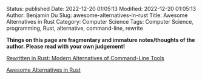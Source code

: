Status: published
Date: 2022-12-20 01:05:13
Modified: 2022-12-20 01:05:13
Author: Benjamin Du
Slug: awesome-alternatives-in-rust
Title: Awesome Alternatives in Rust
Category: Computer Science
Tags: Computer Science, programming, Rust, alternative, command-line, rewrite

**Things on this page are fragmentary and immature notes/thoughts of the author. Please read with your own judgement!**

[Rewritten in Rust: Modern Alternatives of Command-Line Tools](https://zaiste.net/posts/shell-commands-rust/)

[Awesome Alternatives in Rust](https://github.com/TaKO8Ki/awesome-alternatives-in-rust)
